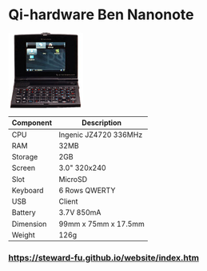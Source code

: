 # Qi-hardware Ben Nanonote
![Alt text](imgs/main.jpg)
  
|Component|Description          |
|---------|---------------------|
|CPU      |Ingenic JZ4720 336MHz|
|RAM      |32MB                 |
|Storage  |2GB                  |
|Screen   |3.0" 320x240         |
|Slot     |MicroSD              |
|Keyboard |6 Rows QWERTY        |
|USB      |Client               |
|Battery  |3.7V 850mA           |
|Dimension|99mm x 75mm x 17.5mm |
|Weight   |126g                 |

### https://steward-fu.github.io/website/index.htm
